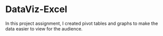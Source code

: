 # DataViz-Excel
In this project assignment, I created pivot tables and graphs to make the data easier to view for the audience. 
